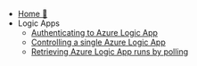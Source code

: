 <!-- markdownlint-disable -->

* [Home :house_with_garden:](/)
* Logic Apps
  * [Authenticating to Azure Logic App](logic-apps/authentication.md)
  * [Controlling a single Azure Logic App](/logic-apps/control-single-logicapp.md)
  * [Retrieving Azure Logic App runs by polling](/logic-apps/polling-logicapp-runs.md)
